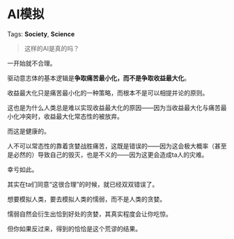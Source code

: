 # AI模拟

Tags: **Society**, **Science**

> 这样的AI是真的吗？



一开始就不合理。

驱动意志体的基本逻辑是**争取痛苦最小化，而不是争取收益最大化**。

收益最大化只是痛苦最小化的一种策略，而根本不是可以相提并论的原则。

这也是为什么人类总是难以实现收益最大化的原因——因为当收益最大化与痛苦最小化冲突时，收益最大化常态性的被放弃。

而这是健康的。

人不可以常态性的靠着贪婪战胜痛苦，这既是错误的——因为这会极大概率（甚至是必然的）导致自己的毁灭，也是不义的——因为这更会造成ta人的灾难。

幸亏如此。

其实在ta们同意“这很合理”的时候，就已经双双错误了。

想要模拟人类，要去模拟人类的懦弱，而不是人类的贪婪。

懦弱自然会衍生出恰到好处的贪婪，其真实程度会让你吃惊。

但你如果反过来，得到的恰恰是这个荒谬的结果。



